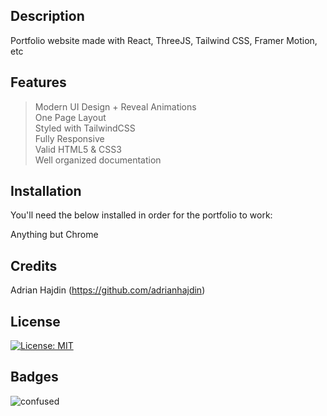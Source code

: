 ## Description

Portfolio website made with React, ThreeJS, Tailwind CSS, Framer Motion, etc

## Features

> Modern UI Design + Reveal Animations\
> One Page Layout\
> Styled with TailwindCSS\
> Fully Responsive\
> Valid HTML5 & CSS3\
> Well organized documentation

## Installation

You'll need the below installed in order for the portfolio to work:

Anything but Chrome


## Credits

Adrian Hajdin (https://github.com/adrianhajdin)

## License

[![License: MIT](https://img.shields.io/badge/License-MIT-yellow.svg)](https://opensource.org/licenses/MIT)

## Badges

![confused](https://img.shields.io/badge/status-confused-navy)
